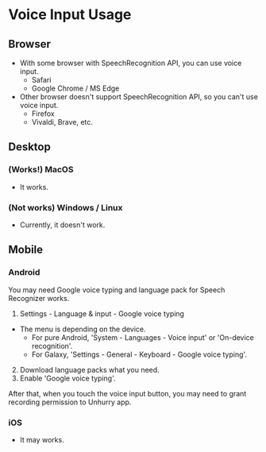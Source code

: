# Voice Input Usage

## Browser

- With some browser with SpeechRecognition API, you can use voice input.
    - Safari
    - Google Chrome / MS Edge
- Other browser doesn't support SpeechRecognition API, so you can't use voice input.
    - Firefox
    - Vivaldi, Brave, etc.

## Desktop

### (Works!) MacOS

- It works.

### (Not works) Windows / Linux

- Currently, it doesn't work.

## Mobile

### Android

You may need Google voice typing and language pack for Speech Recognizer works.

1. Settings - Language & input - Google voice typing

- The menu is depending on the device.
    - For pure Android, 'System - Languages - Voice input' or 'On-device recognition'.
    - For Galaxy, 'Settings - General - Keyboard - Google voice typing'.

2. Download language packs what you need.
3. Enable 'Google voice typing'.

After that, when you touch the voice input button,
you may need to grant recording permission to Unhurry app.

### iOS

- It may works.

